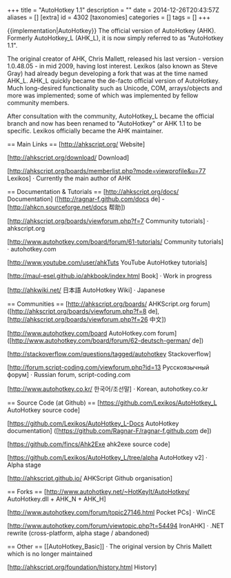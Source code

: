 +++
title = "AutoHotkey 1.1"
description = ""
date = 2014-12-26T20:43:57Z
aliases = []
[extra]
id = 4302
[taxonomies]
categories = []
tags = []
+++

{{implementation|AutoHotkey}}
The official version of AutoHotkey (AHK). Formerly AutoHotkey_L (AHK_L), it is now simply referred to as "AutoHotkey 1.1".

The original creator of AHK, Chris Mallett, released his last version - version 1.0.48.05 - in mid 2009, having lost interest. Lexikos (also known as Steve Gray) had already begun developing a fork that was at the time named AHK_L. AHK_L quickly became the de-facto official version of AutoHotkey. Much long-desired functionality such as Unicode, COM, arrays/objects and more was implemented; some of which was implemented by fellow community members.

After consultation with the community, AutoHotkey_L became the official branch and now has been renamed to "AutoHotkey" or AHK 1.1 to be specific. Lexikos officially became the AHK maintainer.


== Main Links ==
[http://ahkscript.org/ Website]

[http://ahkscript.org/download/ Download]

[http://ahkscript.org/boards/memberlist.php?mode=viewprofile&u=77 Lexikos] · Currently the main author of AHK


== Documentation & Tutorials ==
[http://ahkscript.org/docs/ Documentation] ([http://ragnar-f.github.com/docs de] - [http://ahkcn.sourceforge.net/docs 帮助])

[http://ahkscript.org/boards/viewforum.php?f=7 Community tutorials] · ahkscript.org

[http://www.autohotkey.com/board/forum/61-tutorials/ Community tutorials] · autohotkey.com

[http://www.youtube.com/user/ahkTuts YouTube AutoHotkey tutorials]

[http://maul-esel.github.io/ahkbook/index.html Book] · Work in progress

[http://ahkwiki.net/ 日本語 AutoHotkey Wiki] · Japanese


== Communities ==
[http://ahkscript.org/boards/ AHKScript.org forum] ([http://ahkscript.org/boards/viewforum.php?f=8 de], [http://ahkscript.org/boards/viewforum.php?f=26 中文]) 

[http://www.autohotkey.com/board AutoHotkey.com forum] ([http://www.autohotkey.com/board/forum/62-deutsch-german/ de])

[http://stackoverflow.com/questions/tagged/autohotkey Stackoverflow]

[http://forum.script-coding.com/viewforum.php?id=13 Русскоязычный форум] · Russian forum, script-coding.com

[http://www.autohotkey.co.kr/ 한국어/조선말] · Korean, autohotkey.co.kr


== Source Code (at Github) ==
[https://github.com/Lexikos/AutoHotkey_L AutoHotkey source code]

[https://github.com/Lexikos/AutoHotkey_L-Docs AutoHotkey documentation] ([https://github.com/Ragnar-F/ragnar-f.github.com de])

[https://github.com/fincs/Ahk2Exe ahk2exe source code]

[https://github.com/Lexikos/AutoHotkey_L/tree/alpha AutoHotkey v2] · Alpha stage

[http://ahkscript.github.io/ AHKScript Github organisation]


== Forks ==
[http://www.autohotkey.net/~HotKeyIt/AutoHotkey/ AutoHotkey.dll + AHK_N + AHK_H]

[http://www.autohotkey.com/forum/topic27146.html Pocket PCs] · WinCE

[http://www.autohotkey.com/forum/viewtopic.php?t=54494 IronAHK] · .NET rewrite (cross-platform, alpha stage / abandoned)


== Other ==
[[AutoHotkey_Basic]] · The original version by Chris Mallett which is no longer maintained

[http://ahkscript.org/foundation/history.html History]
